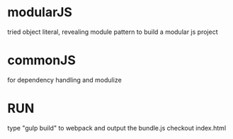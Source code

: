 # modularJS
tried object literal, revealing module pattern to build a modular js project

# commonJS
for dependency handling and modulize

# RUN
type "gulp build" to webpack and output the bundle.js
checkout index.html

